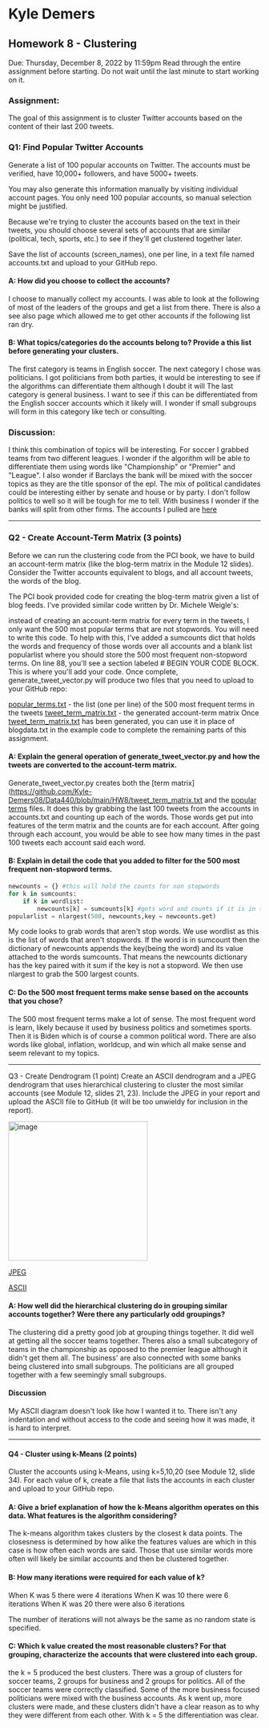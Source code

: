 # Kyle Demers
## Homework 8 - Clustering
Due: Thursday, December 8, 2022 by 11:59pm Read through the entire assignment before starting. Do not wait until the last minute to start working on it.

### Assignment:
The goal of this assignment is to cluster Twitter accounts based on the content of their last 200 tweets.

### Q1: Find Popular Twitter Accounts
Generate a list of 100 popular accounts on Twitter. The accounts must be verified, have 10,000+ followers, and have 5000+ tweets. 

You may also generate this information manually by visiting individual account pages. You only need 100 popular accounts, so manual selection might be justified.

Because we're trying to cluster the accounts based on the text in their tweets, you should choose several sets of accounts that are similar (political, tech, sports, etc.) to see if they'll get clustered together later.

Save the list of accounts (screen_names), one per line, in a text file named accounts.txt and upload to your GitHub repo.

#### A: How did you choose to collect the accounts?

I choose to manually collect my accounts. I was able to look at the following of most of the leaders of the groups and get a list from there.
There is also a see also page which allowed me to get other accounts if the following list ran dry.

#### B: What topics/categories do the accounts belong to? Provide a this list before generating your clusters.

The first category is teams in English soccer. 
The next category I chose was politicians. I got politicians from both parties, it would be interesting to see if the algorithms can differentiate them although I doubt it will
The last category is general business. I want to see if this can be differentiated from the English soccer accounts which it likely will. I wonder if small subgroups will form in this category like tech or consulting.

### Discussion:

I think this combination of topics will be interesting. For soccer I grabbed teams from two different leagues. I wonder if the algorithm will be able to differentiate them using words like "Championship" or "Premier" and "League". I also wonder if Barclays the bank will be mixed with the soccer topics as they are the title sponsor of the epl. The mix of political candidates could be interesting either by senate and house or by party. I don't follow politics to well so it will be tough for me to tell. With business I wonder if the banks will split from other firms.
The accounts I pulled are [here](https://github.com/Kyle-Demers08/Data440/blob/main/HW8/accounts.txt)

---

### Q2 - Create Account-Term Matrix (3 points)
Before we can run the clustering code from the PCI book, we have to build an account-term matrix (like the blog-term matrix in the Module 12 slides). Consider the Twitter accounts equivalent to blogs, and all account tweets, the words of the blog.

The PCI book provided code for creating the blog-term matrix given a list of blog feeds. I've provided similar code written by Dr. Michele Weigle's:

instead of creating an account-term matrix for every term in the tweets, I only want the 500 most popular terms that are not stopwords. You will need to write this code. To help with this, I've added a sumcounts dict that holds the words and frequency of those words over all accounts and a blank list popularlist where you should store the 500 most frequent non-stopword terms. On line 88, you'll see a section labeled # BEGIN YOUR CODE BLOCK. This is where you'll add your code.
Once complete, generate_tweet_vector.py will produce two files that you need to upload to your GitHub repo:

[popular_terms.txt](https://github.com/Kyle-Demers08/Data440/blob/main/HW8/popular_terms.txt) - the list (one per line) of the 500 most frequent terms in the tweets
[tweet_term_matrix.txt](https://github.com/Kyle-Demers08/Data440/blob/main/HW8/tweet_term_matrix.txt) - the generated account-term matrix
Once [tweet_term_matrix.txt](https://github.com/Kyle-Demers08/Data440/blob/main/HW8/tweet_term_matrix.txt) has been generated, you can use it in place of blogdata.txt in the example code to complete the remaining parts of this assignment.

#### A: Explain the general operation of generate_tweet_vector.py and how the tweets are converted to the account-term matrix.

Generate_tweet_vector.py creates both the [term matrix](https://github.com/Kyle-Demers08/Data440/blob/main/HW8/tweet_term_matrix.txt and the [popular terms](https://github.com/Kyle-Demers08/Data440/blob/main/HW8/popular_terms.txt) files. It does this by grabbing the last 100 tweets from the accounts in accounts.txt and counting up each of the words. Those words get put into features of the term matrix and the counts are for each account. After going through each account, you would be able to see how many times in the past 100 tweets each account said each word. 

#### B: Explain in detail the code that you added to filter for the 500 most frequent non-stopword terms.

```python
newcounts = {} #this will hold the counts for non stopwords
for k in sumcounts:
    if k in wordlist:
        newcounts[k] = sumcounts[k] #gets word and counts if it is in the wordlist, puts it into a new dictionary
popularlist = nlargest(500, newcounts,key = newcounts.get)
```

My code looks to grab words that aren't stop words. We use wordlist as this is the list of words that aren't stopwords. If the word is in sumcount then the dictionary of newcounts appends the key(being the word) and its value attached to the words sumcounts. That means the newcounts dictionary has the key paired with it sum if the key is not a stopword. We then use nlargest to grab the 500 largest counts.

#### C: Do the 500 most frequent terms make sense based on the accounts that you chose?

The 500 most frequent terms make a lot of sense. The most frequent word is learn, likely because it used by business politics and sometimes sports. Then it is Biden which is of course a common political word. There are also words like global, inflation, worldcup, and win which all make sense and seem relevant to my topics. 

---

Q3 - Create Dendrogram (1 point)
Create an ASCII dendrogram and a JPEG dendrogram that uses hierarchical clustering to cluster the most similar accounts (see Module 12, slides 21, 23). Include the JPEG in your report and upload the ASCII file to GitHub (it will be too unwieldy for inclusion in the report).

<img width="278" alt="image" src="https://user-images.githubusercontent.com/112887807/206788661-b7cc7f84-2170-46f2-91f3-e4db1ff0b4fc.png">

[JPEG](https://github.com/Kyle-Demers08/Data440/blob/main/HW8/clusters.jpg)

[ASCII](https://github.com/Kyle-Demers08/Data440/blob/main/HW8/ascii2.txt)

#### A: How well did the hierarchical clustering do in grouping similar accounts together? Were there any particularly odd groupings?

The clustering did a pretty good job at grouping things together. It did well at getting all the soccer teams together. Theres also a small subcategory of teams in the championship as opposed to the premier league although it didn't get them all. The business' are also connected with some banks being clustered into small subgroups. The politicians are all grouped together with a few seemingly small subgroups. 

#### Discussion

My ASCII diagram doesn't look like how I wanted it to. There isn't any indentation and without access to the code and seeing how it was made, it is hard to interpret.

---

#### Q4 - Cluster using k-Means (2 points)

Cluster the accounts using k-Means, using k=5,10,20 (see Module 12, slide 34). For each value of k, create a file that lists the accounts in each cluster and upload to your GitHub repo.

#### A: Give a brief explanation of how the k-Means algorithm operates on this data. What features is the algorithm considering?

The k-means algorithm takes clusters by the closest k data points. The closesness is determined by how alike the features values are which in this case is how often each words are said. Those that use similar words more often will likely be similar accounts and then be clustered together.

#### B: How many iterations were required for each value of k?

When K was 5 there were 4 iterations
When K was 10 there were 6 iterations
When K was 20 there were also 6 iterations

The number of iterations will not always be the same as no random state is specified. 

#### C: Which k value created the most reasonable clusters? For that grouping, characterize the accounts that were clustered into each group.

the k = 5 produced the best clusters. There was a group of clusters for soccer teams, 2 groups for business and 2 groups for politics. All of the soccer teams were correctly classified. Some of the more business focused politicians were mixed with the business accounts. As k went up, more clusters were made, and these clusters didn't have a clear reason as to why they were different from each other. With k = 5 the differentiation was clear.
